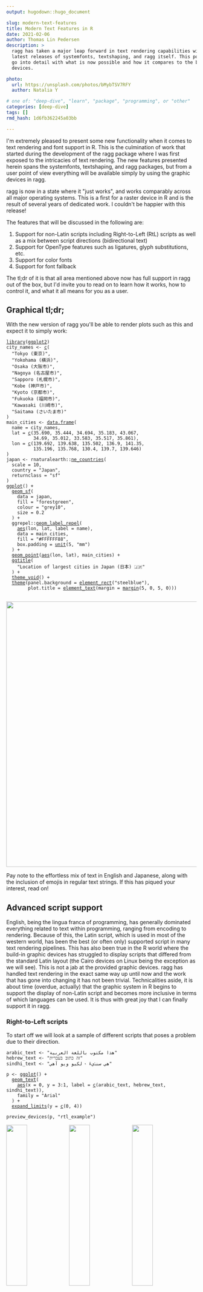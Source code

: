```yaml
---
output: hugodown::hugo_document

slug: modern-text-features
title: Modern Text Features in R
date: 2021-02-06
author: Thomas Lin Pedersen
description: >
  ragg has taken a major leap forward in text rendering capabilities with the
  latest releases of systemfonts, textshaping, and ragg itself. This post will
  go into detail with what is now possible and how it compares to the build in 
  devices.

photo:
  url: https://unsplash.com/photos/bMybTSV7RFY
  author: Natalia Y

# one of: "deep-dive", "learn", "package", "programming", or "other"
categories: [deep-dive] 
tags: []
rmd_hash: 1d6fb362245a03bb

---
```


I'm extremely pleased to present some new functionality when it comes to text rendering and font support in R. This is the culmination of work that started during the development of the ragg package where I was first exposed to the intricacies of text rendering. The new features presented herein spans the systemfonts, textshaping, and ragg packages, but from a user point of view everything will be available simply by using the graphic devices in ragg.

ragg is now in a state where it "just works", and works comparably across all major operating systems. This is a first for a raster device in R and is the result of several years of dedicated work. I couldn't be happier with this release!

The features that will be discussed in the following are:

1.  Support for non-Latin scripts including Right-to-Left (RtL) scripts as well as a mix between script directions (bidirectional text)
2.  Support for OpenType features such as ligatures, glyph substitutions, etc.
3.  Support for color fonts
4.  Support for font fallback

The tl;dr of it is that all area mentioned above now has full support in ragg out of the box, but I'd invite you to read on to learn how it works, how to control it, and what it all means for you as a user.

Graphical tl;dr;
----------------

With the new version of ragg you'll be able to render plots such as this and expect it to simply work:

<div class="highlight">

<pre class='chroma'><code class='language-r' data-lang='r'><span class='kr'><a href='https://rdrr.io/r/base/library.html'>library</a></span><span class='o'>(</span><span class='nv'><a href='http://ggplot2.tidyverse.org'>ggplot2</a></span><span class='o'>)</span>
<span class='nv'>city_names</span> <span class='o'>&lt;-</span> <span class='nf'><a href='https://rdrr.io/r/base/c.html'>c</a></span><span class='o'>(</span>
  <span class='s'>"Tokyo (東京)"</span>,
  <span class='s'>"Yokohama (横浜)"</span>,
  <span class='s'>"Osaka (大阪市)"</span>,
  <span class='s'>"Nagoya (名古屋市)"</span>,
  <span class='s'>"Sapporo (札幌市)"</span>,
  <span class='s'>"Kobe (神戸市)"</span>,
  <span class='s'>"Kyoto (京都市)"</span>,
  <span class='s'>"Fukuoka (福岡市)"</span>,
  <span class='s'>"Kawasaki (川崎市)"</span>,
  <span class='s'>"Saitama (さいたま市)"</span>
<span class='o'>)</span>
<span class='nv'>main_cities</span> <span class='o'>&lt;-</span> <span class='nf'><a href='https://rdrr.io/r/base/data.frame.html'>data.frame</a></span><span class='o'>(</span>
  name <span class='o'>=</span> <span class='nv'>city_names</span>,
  lat <span class='o'>=</span> <span class='nf'><a href='https://rdrr.io/r/base/c.html'>c</a></span><span class='o'>(</span><span class='m'>35.690</span>, <span class='m'>35.444</span>, <span class='m'>34.694</span>, <span class='m'>35.183</span>, <span class='m'>43.067</span>, 
          <span class='m'>34.69</span>, <span class='m'>35.012</span>, <span class='m'>33.583</span>, <span class='m'>35.517</span>, <span class='m'>35.861</span><span class='o'>)</span>,
  lon <span class='o'>=</span> <span class='nf'><a href='https://rdrr.io/r/base/c.html'>c</a></span><span class='o'>(</span><span class='m'>139.692</span>, <span class='m'>139.638</span>, <span class='m'>135.502</span>, <span class='m'>136.9</span>, <span class='m'>141.35</span>, 
          <span class='m'>135.196</span>, <span class='m'>135.768</span>, <span class='m'>130.4</span>, <span class='m'>139.7</span>, <span class='m'>139.646</span><span class='o'>)</span>
<span class='o'>)</span>
<span class='nv'>japan</span> <span class='o'>&lt;-</span> <span class='nf'>rnaturalearth</span><span class='nf'>::</span><span class='nf'><a href='https://rdrr.io/pkg/rnaturalearth/man/ne_countries.html'>ne_countries</a></span><span class='o'>(</span>
  scale <span class='o'>=</span> <span class='m'>10</span>, 
  country <span class='o'>=</span> <span class='s'>"Japan"</span>, 
  returnclass <span class='o'>=</span> <span class='s'>"sf"</span>
<span class='o'>)</span>
<span class='nf'><a href='https://ggplot2.tidyverse.org/reference/ggplot.html'>ggplot</a></span><span class='o'>(</span><span class='o'>)</span> <span class='o'>+</span> 
  <span class='nf'><a href='https://ggplot2.tidyverse.org/reference/ggsf.html'>geom_sf</a></span><span class='o'>(</span>
    data <span class='o'>=</span> <span class='nv'>japan</span>, 
    fill <span class='o'>=</span> <span class='s'>"forestgreen"</span>, 
    colour <span class='o'>=</span> <span class='s'>"grey10"</span>, 
    size <span class='o'>=</span> <span class='m'>0.2</span>
  <span class='o'>)</span> <span class='o'>+</span> 
  <span class='nf'>ggrepel</span><span class='nf'>::</span><span class='nf'><a href='https://rdrr.io/pkg/ggrepel/man/geom_text_repel.html'>geom_label_repel</a></span><span class='o'>(</span>
    <span class='nf'><a href='https://ggplot2.tidyverse.org/reference/aes.html'>aes</a></span><span class='o'>(</span><span class='nv'>lon</span>, <span class='nv'>lat</span>, label <span class='o'>=</span> <span class='nv'>name</span><span class='o'>)</span>, 
    data <span class='o'>=</span> <span class='nv'>main_cities</span>,
    fill <span class='o'>=</span> <span class='s'>"#FFFFFF88"</span>,
    box.padding <span class='o'>=</span> <span class='nf'><a href='https://rdrr.io/r/grid/unit.html'>unit</a></span><span class='o'>(</span><span class='m'>5</span>, <span class='s'>"mm"</span><span class='o'>)</span>
  <span class='o'>)</span> <span class='o'>+</span> 
  <span class='nf'><a href='https://ggplot2.tidyverse.org/reference/geom_point.html'>geom_point</a></span><span class='o'>(</span><span class='nf'><a href='https://ggplot2.tidyverse.org/reference/aes.html'>aes</a></span><span class='o'>(</span><span class='nv'>lon</span>, <span class='nv'>lat</span><span class='o'>)</span>, <span class='nv'>main_cities</span><span class='o'>)</span> <span class='o'>+</span>
  <span class='nf'><a href='https://ggplot2.tidyverse.org/reference/labs.html'>ggtitle</a></span><span class='o'>(</span>
    <span class='s'>"Location of largest cities in Japan (日本) 🇯🇵"</span>
  <span class='o'>)</span> <span class='o'>+</span>
  <span class='nf'><a href='https://ggplot2.tidyverse.org/reference/ggtheme.html'>theme_void</a></span><span class='o'>(</span><span class='o'>)</span> <span class='o'>+</span> 
  <span class='nf'><a href='https://ggplot2.tidyverse.org/reference/theme.html'>theme</a></span><span class='o'>(</span>panel.background <span class='o'>=</span> <span class='nf'><a href='https://ggplot2.tidyverse.org/reference/element.html'>element_rect</a></span><span class='o'>(</span><span class='s'>"steelblue"</span><span class='o'>)</span>,
        plot.title <span class='o'>=</span> <span class='nf'><a href='https://ggplot2.tidyverse.org/reference/element.html'>element_text</a></span><span class='o'>(</span>margin <span class='o'>=</span> <span class='nf'><a href='https://ggplot2.tidyverse.org/reference/element.html'>margin</a></span><span class='o'>(</span><span class='m'>5</span>, <span class='m'>0</span>, <span class='m'>5</span>, <span class='m'>0</span><span class='o'>)</span><span class='o'>)</span><span class='o'>)</span>

</code></pre>
<img src="figs/unnamed-chunk-1-1.png" width="700px" style="display: block; margin: auto;" />

</div>

Pay note to the effortless mix of text in English and Japanese, along with the inclusion of emojis in regular text strings. If this has piqued your interest, read on!

Advanced script support
-----------------------

English, being the lingua franca of programming, has generally dominated everything related to text within programming, ranging from encoding to rendering. Because of this, the Latin script, which is used in most of the western world, has been the best (or often only) supported script in many text rendering pipelines. This has also been true in the R world where the build-in graphic devices has struggled to display scripts that differed from the standard Latin layout (the Cairo devices on Linux being the exception as we will see). This is not a jab at the provided graphic devices. ragg has handled text rendering in the exact same way up until now and the work that has gone into changing it has not been trivial. Technicalities aside, it is about time (overdue, actually) that the graphic system in R begins to support the display of non-Latin script and becomes more inclusive in terms of which languages can be used. It is thus with great joy that I can finally support it in ragg.

### Right-to-Left scripts

To start off we will look at a sample of different scripts that poses a problem due to their direction.

<div class="highlight">

<pre class='chroma'><code class='language-r' data-lang='r'><span class='nv'>arabic_text</span> <span class='o'>&lt;-</span> <span class='s'>"هذا مكتوب باللغة العربية"</span>
<span class='nv'>hebrew_text</span> <span class='o'>&lt;-</span> <span class='s'>"זה כתוב בעברית"</span>
<span class='nv'>sindhi_text</span> <span class='o'>&lt;-</span> <span class='s'>"هي سنڌيءَ ۾ لکيو ويو آهي"</span>

<span class='nv'>p</span> <span class='o'>&lt;-</span> <span class='nf'><a href='https://ggplot2.tidyverse.org/reference/ggplot.html'>ggplot</a></span><span class='o'>(</span><span class='o'>)</span> <span class='o'>+</span> 
  <span class='nf'><a href='https://ggplot2.tidyverse.org/reference/geom_text.html'>geom_text</a></span><span class='o'>(</span>
    <span class='nf'><a href='https://ggplot2.tidyverse.org/reference/aes.html'>aes</a></span><span class='o'>(</span>x <span class='o'>=</span> <span class='m'>0</span>, y <span class='o'>=</span> <span class='m'>3</span><span class='o'>:</span><span class='m'>1</span>, label <span class='o'>=</span> <span class='nf'><a href='https://rdrr.io/r/base/c.html'>c</a></span><span class='o'>(</span><span class='nv'>arabic_text</span>, <span class='nv'>hebrew_text</span>, <span class='nv'>sindhi_text</span><span class='o'>)</span><span class='o'>)</span>, 
    family <span class='o'>=</span> <span class='s'>"Arial"</span>
  <span class='o'>)</span> <span class='o'>+</span> 
  <span class='nf'><a href='https://ggplot2.tidyverse.org/reference/expand_limits.html'>expand_limits</a></span><span class='o'>(</span>y <span class='o'>=</span> <span class='nf'><a href='https://rdrr.io/r/base/c.html'>c</a></span><span class='o'>(</span><span class='m'>0</span>, <span class='m'>4</span><span class='o'>)</span><span class='o'>)</span>

<span class='nf'>preview_devices</span><span class='o'>(</span><span class='nv'>p</span>, <span class='s'>"rtl_example"</span><span class='o'>)</span>
</code></pre>

</div>

<div class="highlight">

<img src="figs/rtl_example_macOS_ragg.png" width="33%" style="display: inline;"><img src="figs/rtl_example_Windows_ragg.png" width="33%" style="display: inline;"><img src="figs/rtl_example_Linux_ragg.png" width="33%" style="display: inline;"><img src="figs/rtl_example_macOS_cairo.png" width="33%" style="display: inline;"><img src="figs/rtl_example_Windows_cairo.png" width="33%" style="display: inline;"><img src="figs/rtl_example_Linux_cairo.png" width="33%" style="display: inline;"><img src="figs/rtl_example_macOS_quartz.png" width="33%" style="display: inline;"><img src="figs/rtl_example_Windows_windows.png" width="33%" style="display: inline;">

</div>

Now, if you are not trained in reading any of the three languages above it may be hard to see what is right and what is wrong. You may, however, look at how the text in the code is rendered in the browser and compare that to the device rendering. If you do that you can see that the Hebrew script is rendered in the wrong direction for all the non-ragg devices (except Cairo on Linux). For the other scripts it is less obvious that the direction is wrong since the text glyphs are fundamentally different due to ligature substitutions. Still, by comparing to the browser rendering you can see that the same devices failing on the Hebrew script fail here as well.

A point to make is that all of this "just works" in ragg. How is that? Shouldn't we have to indicate which kind of script we want to use? This is not necessary due to the genius of the Unicode standard which relates characters to specific scripts. The script, and by extension the layout, can thus simply be deduced from the provided string without needing to specify any additional information.

The Cairo device on Linux handles this task well, as we have noted above. How come this works, but only on one OS (Cairo on macOS and Windows performs as bad as the other native devices)? Cairo is a fundamental library of many Linux distributions and is usually build on top of the Pango library which handles text layouting on Linux. It thus have access to OS level text rendering when used on Linux, but not on the other major platforms. The text rendering quality of the Cairo device on Linux is something that will be consistent through these examples and while it is very good, it is not fair to ask users to switch operating system to get modern font support. Even if you are already using Linux you'd have to accept that your output is not necessarily reproducible on other systems if you using the default device.

### Bidirectional text

In the case of a mix of scripts, most importantly a mix of scripts with different direction, the string needs to be split based on the bidirectional algorithm (also defined in the Unicode standard) and each script run should then be laid out individually and combined in the end.

<div class="highlight">

<pre class='chroma'><code class='language-r' data-lang='r'><span class='nv'>bidi_text</span> <span class='o'>&lt;-</span> <span class='s'>"The Hebrew (עִברִית) script\nis right-to-left"</span>

<span class='nv'>p</span> <span class='o'>&lt;-</span> <span class='nf'><a href='https://ggplot2.tidyverse.org/reference/ggplot.html'>ggplot</a></span><span class='o'>(</span><span class='o'>)</span> <span class='o'>+</span> 
  <span class='nf'><a href='https://ggplot2.tidyverse.org/reference/geom_text.html'>geom_text</a></span><span class='o'>(</span>
    <span class='nf'><a href='https://ggplot2.tidyverse.org/reference/aes.html'>aes</a></span><span class='o'>(</span>x <span class='o'>=</span> <span class='m'>0</span>, y <span class='o'>=</span> <span class='m'>0</span>, label <span class='o'>=</span> <span class='nv'>bidi_text</span><span class='o'>)</span>, 
    family <span class='o'>=</span> <span class='s'>"Arial"</span>
  <span class='o'>)</span>

<span class='nf'>preview_devices</span><span class='o'>(</span><span class='nv'>p</span>, <span class='s'>"bidi_example"</span><span class='o'>)</span>
</code></pre>

</div>

<div class="highlight">

<img src="figs/bidi_example_macOS_ragg.png" width="33%" style="display: inline;"><img src="figs/bidi_example_Windows_ragg.png" width="33%" style="display: inline;"><img src="figs/bidi_example_Linux_ragg.png" width="33%" style="display: inline;"><img src="figs/bidi_example_macOS_cairo.png" width="33%" style="display: inline;"><img src="figs/bidi_example_Windows_cairo.png" width="33%" style="display: inline;"><img src="figs/bidi_example_Linux_cairo.png" width="33%" style="display: inline;"><img src="figs/bidi_example_macOS_quartz.png" width="33%" style="display: inline;"><img src="figs/bidi_example_Windows_windows.png" width="33%" style="display: inline;">

</div>

It comes as no surprise that the devices that struggle with RtL scripts also fail when these are mixed with Left-to-Right (LtR), so the point here is mainly that ragg (and Cairo on Linux) supports this additional complication with no additional work on the user.

### Scripts with special consideration

While some scripts are simple in the sense that only the text direction needs to be reversed (e.g. Hebrew), others are more demanding of the layout algorithm. Arabic, for example, is not only a RtL script but also relies heavily on ligatures (substitution of multiple glyphs with a single one) and position adjustments to achieve the correct look of the text. Such information is not encoded in the text string but are instead rules encoded in the font used to render it. Correctly laying out a string will thus require both figuring out the script to use, as well as converting the characters in the string to the correct set of glyphs to use based on substitution tables found in the font file. This is not straightforward, but is being handled in ragg (and Cairo on Linux) as they both build upon the HarfBuzz library to lay out text.

Advanced font feature support
-----------------------------

As noted above, part of supporting some scripts is to have support for ligatures. While ligatures is a requirement for the correct rendering of some scripts it is also an optional feature of fonts in general to support different text variations. More generally, the OpenType font format describes a long range of features, many optional, that defines specific glyph substitutions (both one-to-one and many-to-one) or position adjustments that can be turned on or off and will affect the look of the final rendered text. Some of these features are turned on automatically for specific scripts (e.g. required ligatures for Arabic), while others are left for the user to turn on at their discretion (e.g. tabular numerics). As part of the work to add support for non-Latin scripts the infrastructure to support all OpenType features was build. This, of course, requires that the font in use supports the requested feature.

Some fonts uses ligatures as a main part of their appeal, and these will now work as advertised with ragg:

<div class="highlight">

<pre class='chroma'><code class='language-r' data-lang='r'><span class='nv'>code</span> <span class='o'>&lt;-</span> <span class='s'>"x &lt;- y != z"</span>
<span class='nv'>logo</span> <span class='o'>&lt;-</span> <span class='s'>"twitter"</span>
<span class='nv'>p</span> <span class='o'>&lt;-</span> <span class='nf'><a href='https://ggplot2.tidyverse.org/reference/ggplot.html'>ggplot</a></span><span class='o'>(</span><span class='o'>)</span> <span class='o'>+</span> 
  <span class='nf'><a href='https://ggplot2.tidyverse.org/reference/geom_text.html'>geom_text</a></span><span class='o'>(</span>
    <span class='nf'><a href='https://ggplot2.tidyverse.org/reference/aes.html'>aes</a></span><span class='o'>(</span>x <span class='o'>=</span> <span class='m'>0</span>, y <span class='o'>=</span> <span class='m'>2</span>, label <span class='o'>=</span> <span class='nv'>code</span><span class='o'>)</span>, 
    family <span class='o'>=</span> <span class='s'>"Fira Code"</span>
  <span class='o'>)</span> <span class='o'>+</span> 
  <span class='nf'><a href='https://ggplot2.tidyverse.org/reference/geom_text.html'>geom_text</a></span><span class='o'>(</span>
    <span class='nf'><a href='https://ggplot2.tidyverse.org/reference/aes.html'>aes</a></span><span class='o'>(</span>x <span class='o'>=</span> <span class='m'>0</span>, y <span class='o'>=</span> <span class='m'>1</span>, label <span class='o'>=</span> <span class='nv'>logo</span><span class='o'>)</span>, 
    family <span class='o'>=</span> <span class='s'>"Font Awesome 5 brands"</span>
  <span class='o'>)</span> <span class='o'>+</span> 
  <span class='nf'><a href='https://ggplot2.tidyverse.org/reference/expand_limits.html'>expand_limits</a></span><span class='o'>(</span>y <span class='o'>=</span> <span class='nf'><a href='https://rdrr.io/r/base/c.html'>c</a></span><span class='o'>(</span><span class='m'>0</span>, <span class='m'>3</span><span class='o'>)</span><span class='o'>)</span>

<span class='nf'>preview_devices</span><span class='o'>(</span><span class='nv'>p</span>, <span class='s'>"def_features"</span><span class='o'>)</span>
</code></pre>

</div>

<div class="highlight">

<img src="figs/def_features_macOS_ragg.png" width="33%" style="display: inline;"><img src="figs/def_features_Windows_ragg.png" width="33%" style="display: inline;"><img src="figs/def_features_Linux_ragg.png" width="33%" style="display: inline;"><img src="figs/def_features_macOS_cairo.png" width="33%" style="display: inline;"><img src="figs/def_features_Windows_cairo.png" width="33%" style="display: inline;"><img src="figs/def_features_Linux_cairo.png" width="33%" style="display: inline;"><img src="figs/def_features_macOS_quartz.png" width="33%" style="display: inline;"><img src="figs/def_features_Windows_windows.png" width="33%" style="display: inline;">

</div>

But what about non-default features? The capabilities of the graphic engine in R presents a problem here. There is very little information that the user is able to sent along with the text to be plotted, apart from location and font (**bold** and *italic* on/off is the extend of it). So, having a device with support for advanced OpenType features in and off itself is nearly useless as there is no way to specify in your plot code that you want to turn a feature on or off.

In order to get around this without dropping support for the standard ways one puts text in plots with R, systemfonts now allows you to register font features along with a font under a different name. The font registration mechanism was previously mostly used for giving access to fonts that were not installed on the system (but e.g. provided by a package), but its use has now expanded and a [`register_variant()`](https://rdrr.io/pkg/systemfonts/man/register_variant.html) function has been added to quickly create a new version of an existing font:

<div class="highlight">

<pre class='chroma'><code class='language-r' data-lang='r'><span class='kr'><a href='https://rdrr.io/r/base/library.html'>library</a></span><span class='o'>(</span><span class='nv'><a href='https://github.com/r-lib/systemfonts'>systemfonts</a></span><span class='o'>)</span>
<span class='nf'><a href='https://rdrr.io/pkg/systemfonts/man/register_variant.html'>register_variant</a></span><span class='o'>(</span>
  name <span class='o'>=</span> <span class='s'>"Montserrat Extreme"</span>, 
  family <span class='o'>=</span> <span class='s'>"Montserrat"</span>, 
  weight <span class='o'>=</span> <span class='s'>"semibold"</span>,
  features <span class='o'>=</span> <span class='nf'><a href='https://rdrr.io/pkg/systemfonts/man/font_feature.html'>font_feature</a></span><span class='o'>(</span>ligatures <span class='o'>=</span> <span class='s'>"discretionary"</span>, letters <span class='o'>=</span> <span class='s'>"stylistic"</span><span class='o'>)</span>
<span class='o'>)</span>
</code></pre>

</div>

The code above creates a new font based on Montserrat using a light weight and turning on standard ligatures and stylistic letter substitution. Now, in your text plotting code all you have to do is specify `"Montserrat Extreme"` as the font family and the features and weights will be used. It should be noted that there is no point in comparing with other devices here, since none of the others are build on top of systemfonts and will thus not have accessed to the registered font:

<div class="highlight">

<pre class='chroma'><code class='language-r' data-lang='r'><span class='nf'><a href='https://ggplot2.tidyverse.org/reference/ggplot.html'>ggplot</a></span><span class='o'>(</span><span class='o'>)</span> <span class='o'>+</span> 
  <span class='nf'><a href='https://ggplot2.tidyverse.org/reference/geom_text.html'>geom_text</a></span><span class='o'>(</span>
    <span class='nf'><a href='https://ggplot2.tidyverse.org/reference/aes.html'>aes</a></span><span class='o'>(</span>x <span class='o'>=</span> <span class='m'>0</span>, y <span class='o'>=</span> <span class='m'>1</span>, label <span class='o'>=</span> <span class='s'>"This text should definitely differ"</span><span class='o'>)</span>,
    family <span class='o'>=</span> <span class='s'>"Montserrat"</span>
  <span class='o'>)</span> <span class='o'>+</span> 
  <span class='nf'><a href='https://ggplot2.tidyverse.org/reference/geom_text.html'>geom_text</a></span><span class='o'>(</span>
    <span class='nf'><a href='https://ggplot2.tidyverse.org/reference/aes.html'>aes</a></span><span class='o'>(</span>x <span class='o'>=</span> <span class='m'>0</span>, y <span class='o'>=</span> <span class='m'>0</span>, label <span class='o'>=</span> <span class='s'>"This text should definitely differ"</span><span class='o'>)</span>,
    family <span class='o'>=</span> <span class='s'>"Montserrat Extreme"</span>
  <span class='o'>)</span> <span class='o'>+</span> 
  <span class='nf'><a href='https://ggplot2.tidyverse.org/reference/expand_limits.html'>expand_limits</a></span><span class='o'>(</span>y <span class='o'>=</span> <span class='nf'><a href='https://rdrr.io/r/base/c.html'>c</a></span><span class='o'>(</span><span class='o'>-</span><span class='m'>1</span>, <span class='m'>2</span><span class='o'>)</span><span class='o'>)</span>

</code></pre>
<img src="figs/unnamed-chunk-10-1.png" width="700px" style="display: block; margin: auto;" />

</div>

We can see that by using this font registration we gain access to weights other than normal and bold, but also to glyph substitutions such as the "Th" ligature, and the stylistic variations seen with the "t", "f", "l", and "e" glyphs.

While a lot of the optional OpenType features are mainly of interest to achieve a specific stylistic look of the rendered text, some have more importance for data visualizations, such as those related to how numbers are displayed. It is both possible to force even-width numbers, as well as correct display of fractional numbers using OpenType as long as the font supports it, so it is definitely something to look into when you want to add that final polish to your visualization.

Colour fonts
------------

A recent (in font technology terms) development is the availability of color fonts, i.e. fonts where the glyphs have designated colors. This development is largely driven by the ubiquity of emojis in modern text, and while it may seem that emojis have been around forever, it is recent enough that the world has yet to converge to a single standard for color fonts. The system emoji font on macOS, Windows, and Linux all uses different font technologies for storing the color glyphs, ranging from storing a single bitmap, to storing each glyph as an SVG. This, unsurprisingly, complicates things. To add insult to injury, emojis often gets rendered slightly larger than the surrounding text and with a slightly lowered baseline in a very OS-specific way (this does not apply to all color fonts; only emojis).

Why am I telling you this? Well, honestly it is mostly to make you appreciate the labor that went into the fact that color fonts (and by extension, emojis) now just works.

<div class="highlight">

<pre class='chroma'><code class='language-r' data-lang='r'><span class='nv'>emojis</span> <span class='o'>&lt;-</span> <span class='s'>"👩🏾‍💻🔥📊"</span>

<span class='nv'>p</span> <span class='o'>&lt;-</span> <span class='nf'><a href='https://ggplot2.tidyverse.org/reference/ggplot.html'>ggplot</a></span><span class='o'>(</span><span class='o'>)</span> <span class='o'>+</span> 
  <span class='nf'><a href='https://ggplot2.tidyverse.org/reference/geom_text.html'>geom_label</a></span><span class='o'>(</span>
    <span class='nf'><a href='https://ggplot2.tidyverse.org/reference/aes.html'>aes</a></span><span class='o'>(</span>x <span class='o'>=</span> <span class='m'>0</span>, y <span class='o'>=</span> <span class='m'>0</span>, label <span class='o'>=</span> <span class='nv'>emojis</span><span class='o'>)</span>, 
    family <span class='o'>=</span> <span class='s'>"Apple Color Emoji"</span>
  <span class='o'>)</span>

<span class='nf'>preview_devices</span><span class='o'>(</span><span class='nv'>p</span>, <span class='s'>"emoji"</span><span class='o'>)</span>
</code></pre>

</div>

<div class="highlight">

<img src="figs/emoji_macOS_ragg.png" width="33%" style="display: inline;"><img src="figs/emoji_Windows_ragg.png" width="33%" style="display: inline;"><img src="figs/emoji_Linux_ragg.png" width="33%" style="display: inline;"><img src="figs/emoji_macOS_cairo.png" width="33%" style="display: inline;"><img src="figs/emoji_Windows_cairo.png" width="33%" style="display: inline;"><img src="figs/emoji_Linux_cairo.png" width="33%" style="display: inline;"><img src="figs/emoji_macOS_quartz.png" width="33%" style="display: inline;"><img src="figs/emoji_Windows_windows.png" width="33%" style="display: inline;">

</div>

As one can see the failures range from not being able to render anything, to rendering in monochrome. Further, it appears as if the devices have trouble figuring out the dimensions of the glyphs. One additional wrinkle is that while Cairo on macOS capable of rendering in monochrome, it fails to get the correct emoji. This is because emojis relies heavily on ligatures, and the "dark-skinned woman at a computer" emoji is actually a ligature of the "woman", "dark skin" and "computer" emojis.

Font fallback
-------------

In all of the above examples we have been very mindful in setting the font-face to a font that contains all the glyphs we need. This is not always practical, especially when one wants to mix emojis and regular text such as it is done normally. It is also an absolute requirement when mixing Latin and CJK (Chinese, Japanese, and Korean) text as it is unfeasible to include all CJK glyphs in a single font. However, we are used to things just working at the system level. No matter the font it seems that a glyph is always displayed in e.g. browsers and text editors. This is because the OS is employing font fallback, which is the act of figuring out an alternative font to use when a glyph is not present in the chosen font. Wouldn't it be great if we could have that in a graphic device? Well, now we have!

<div class="highlight">

<pre class='chroma'><code class='language-r' data-lang='r'><span class='nv'>fallback_text</span> <span class='o'>&lt;-</span> <span class='s'>"This is English, この文は日本語です 🚀"</span>

<span class='nv'>p</span> <span class='o'>&lt;-</span> <span class='nf'><a href='https://ggplot2.tidyverse.org/reference/ggplot.html'>ggplot</a></span><span class='o'>(</span><span class='o'>)</span> <span class='o'>+</span> 
  <span class='nf'><a href='https://ggplot2.tidyverse.org/reference/geom_text.html'>geom_text</a></span><span class='o'>(</span><span class='nf'><a href='https://ggplot2.tidyverse.org/reference/aes.html'>aes</a></span><span class='o'>(</span>x <span class='o'>=</span> <span class='m'>0</span>, y <span class='o'>=</span> <span class='m'>0</span>, label <span class='o'>=</span> <span class='nv'>fallback_text</span><span class='o'>)</span>, size <span class='o'>=</span> <span class='m'>2.5</span><span class='o'>)</span>

<span class='nf'>preview_devices</span><span class='o'>(</span><span class='nv'>p</span>, <span class='s'>"fallback"</span><span class='o'>)</span>
</code></pre>

</div>

<div class="highlight">

<img src="figs/fallback_macOS_ragg.png" width="33%" style="display: inline;"><img src="figs/fallback_Windows_ragg.png" width="33%" style="display: inline;"><img src="figs/fallback_Linux_ragg.png" width="33%" style="display: inline;"><img src="figs/fallback_macOS_cairo.png" width="33%" style="display: inline;"><img src="figs/fallback_Windows_cairo.png" width="33%" style="display: inline;"><img src="figs/fallback_Linux_cairo.png" width="33%" style="display: inline;"><img src="figs/fallback_macOS_quartz.png" width="33%" style="display: inline;"><img src="figs/fallback_Windows_windows.png" width="33%" style="display: inline;">

</div>

The bottom line is that with ragg, you now don't need to think about missing glyphs in any font you choose (unless you request a character that is not covered by any font on your system).

Where's the catch
-----------------

Most of what we have shown today simply works automagically and may (depending on your prior frustrations with script support in R) seem too good to be true. Is there any catch? Not really. systemfonts, textshaping, and ragg tries to be as smart as possible about text shaping and only take additional action if required. Further everything is heavily cached. Any hit on performance is thus negligible.

There is something missing though, which we haven't touched upon. Not all scripts are LtR or RtL. A few, especially Asian scripts, are top-to-bottom. Top-to-bottom scripts are sadly not yet supported. This is not due to any limitation in the underlying shaping technology, but due to limitations in the R graphic engine, which assumes horizontal text in key places of the API. This means that until the graphic engine is updated it is outside the grasp of graphic devices to support vertical text. Hopefully, this is an area that will improve in the future.

Wrapping up
-----------

I hope you'll appreciate the new features being described here. I'd like to thank everyone who have helped validate the text rendering on Twitter. A special thank goes out to Behdad Esfahbod (<a href="http://behdad.org" class="uri">http://behdad.org</a>) for his work on HarfBuzz, Fribidi, and almost everything else underlying modern font rendering. He has been especially gracious in his help and support.

